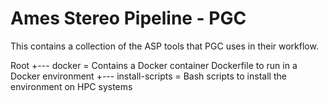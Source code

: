 Ames Stereo Pipeline - PGC
==========

This contains a collection of the ASP tools that PGC uses in their workflow. 

Root
+--- docker = Contains a Docker container Dockerfile to run in a Docker environment
+--- install-scripts = Bash scripts to install the environment on HPC systems

